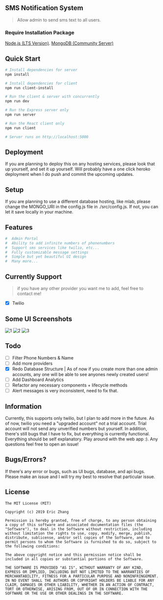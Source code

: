 ## SMS Notification System

> Allow admin to send sms text to all users.

### Require Installation Package

[Node.js (LTS Version)](http://nodejs.org/).
[MongoDB (Community Server)](https://www.mongodb.com/download-center/community)

## Quick Start

```bash
# Install dependencies for server
npm install

# Install dependencies for client
npm run client-install

# Run the client & server with concurrently
npm run dev

# Run the Express server only
npm run server

# Run the React client only
npm run client

# Server runs on http://localhost:5000
```

## Deployment

If you are planning to deploy this on any hosting services, please look that up yourself, and set it up yourself. Will probably have a one click heroko deployment when I do push and commit the upcoming updates.

## Setup

If you are planning to use a different database hosting, like mlab, please change the MONGO_URI in the config.js file in ./src/config.js. If not, you can let it save locally in your machine.

## Features

```bash
#  Admin Portal
#  Ability to add infinite numbers of phonenumbers
#  Support sms services like twilio, etc...
#  Fully customizable message settings
#  Simple but yet beautiful UI design
#  Many more...
```

## Currently Support

> if you have any other provider you want me to add, feel free to contact me!

- [x] Twilio

## Some UI Screenshots

![1](https://imgur.com/VYOQgEL.png)
![2](https://imgur.com/sCXH0Jv.png)
![3](https://i.imgur.com/Yl1atLF.png)

## Todo

- [ ] Filter Phone Numbers & Name
- [ ] Add more providers
- [x] Redo Database Structure | As of now if you create more than one admin accounts, any one will be able to see anyones newly created users!
- [ ] Add Dashboard Analytics
- [ ] Refactor any necessary components + lifecycle methods
- [ ] Alert messages is very inconsistent, need to fix that.

## Information

Currently, this supports only twilio, but I plan to add more in the future. As of now, twilio you need a "upgraded account" not a trial account. Trial account will not send any unverified numbers but yourself. In addition, there's still bugs that I have to fix, but everything is currently functional. Everything should be self explanatory. Play around with the web app :). Any questions feel free to open an issue!

## Bugs/Errors?

If there's any error or bugs, such as UI bugs, database, and api bugs. Please make an issue and I will try my best to resolve that particular issue.

## License

```
The MIT License (MIT)

Copyright (c) 2019 Eric Zhang

Permission is hereby granted, free of charge, to any person obtaining a copy of this software and associated documentation files (the "Software"), to deal in the Software without restriction, including without limitation the rights to use, copy, modify, merge, publish, distribute, sublicense, and/or sell copies of the Software, and to permit persons to whom the Software is furnished to do so, subject to the following conditions:

The above copyright notice and this permission notice shall be included in all copies or substantial portions of the Software.

THE SOFTWARE IS PROVIDED "AS IS", WITHOUT WARRANTY OF ANY KIND, EXPRESS OR IMPLIED, INCLUDING BUT NOT LIMITED TO THE WARRANTIES OF MERCHANTABILITY, FITNESS FOR A PARTICULAR PURPOSE AND NONINFRINGEMENT. IN NO EVENT SHALL THE AUTHORS OR COPYRIGHT HOLDERS BE LIABLE FOR ANY CLAIM, DAMAGES OR OTHER LIABILITY, WHETHER IN AN ACTION OF CONTRACT, TORT OR OTHERWISE, ARISING FROM, OUT OF OR IN CONNECTION WITH THE SOFTWARE OR THE USE OR OTHER DEALINGS IN THE SOFTWARE.
```
